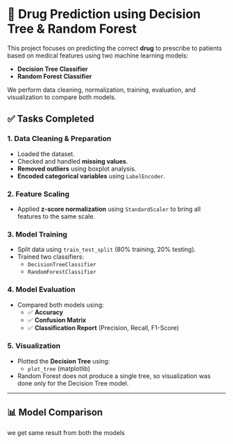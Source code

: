 # 💊 Drug Prediction using Decision Tree & Random Forest

This project focuses on predicting the correct **drug** to prescribe to patients based on medical features using two machine learning models:
- **Decision Tree Classifier**
- **Random Forest Classifier**

We perform data cleaning, normalization, training, evaluation, and visualization to compare both models.

## ✅ Tasks Completed

### 1. **Data Cleaning & Preparation**
- Loaded the dataset.
- Checked and handled **missing values**.
- **Removed outliers** using boxplot analysis.
- **Encoded categorical variables** using `LabelEncoder`.

### 2. **Feature Scaling**
- Applied **z-score normalization** using `StandardScaler` to bring all features to the same scale.

### 3. **Model Training**
- Split data using `train_test_split` (80% training, 20% testing).
- Trained two classifiers:
  - `DecisionTreeClassifier`
  - `RandomForestClassifier`

### 4. **Model Evaluation**
- Compared both models using:
  - ✅ **Accuracy**
  - ✅ **Confusion Matrix**
  - ✅ **Classification Report** (Precision, Recall, F1-Score)

### 5. **Visualization**
- Plotted the **Decision Tree** using:
  - `plot_tree` (matplotlib)
- Random Forest does not produce a single tree, so visualization was done only for the Decision Tree model.

---

## 📊 Model Comparison
we get same result from both the models




